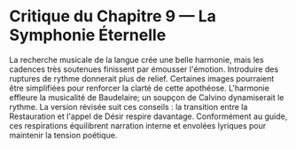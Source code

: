 # Critique du Chapitre 9 — La Symphonie Éternelle
La recherche musicale de la langue crée une belle harmonie, mais les cadences très soutenues finissent par émousser l'émotion. Introduire des ruptures de rythme donnerait plus de relief. Certaines images pourraient être simplifiées pour renforcer la clarté de cette apothéose.
L'harmonie effleure la musicalité de Baudelaire; un soupçon de Calvino dynamiserait le rythme.
La version révisée suit ces conseils : la transition entre la Restauration et l'appel de Désir respire davantage.
Conformément au guide, ces respirations équilibrent narration interne et envolées lyriques pour maintenir la tension poétique.
